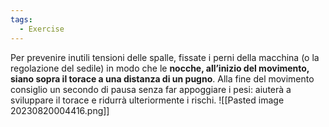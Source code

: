 ```yaml
---
tags:
  - Exercise
---
```


Per prevenire inutili tensioni delle spalle, fissate i perni della macchina (o la regolazione del sedile) in modo che le **nocche, all’inizio del movimento, siano sopra il torace a una distanza di un pugno**. Alla fine del movimento consiglio un secondo di pausa senza far appoggiare i pesi: aiuterà a sviluppare il torace e ridurrà ulteriormente i rischi.
![[Pasted image 20230820004416.png]]